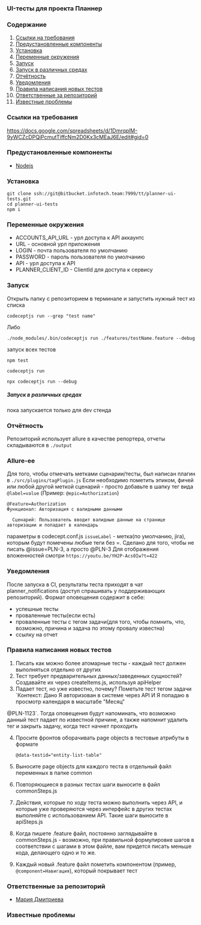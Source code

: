### UI-тесты для проекта Планнер

### Содержание

1.  [Ссылки на требования](#ссылки-на-требования)
2.  [Предустановленные компоненты](#предустановленные-компоненты)
3.  [Установка](#установка)
4.  [Переменные окружения](#переменные-окружения)
5.  [Запуск](#запуск)
6.  [Запуск в различных средах](#запуск-в-различных-средах)
7.  [Отчётность](#отчётность)
8.  [Уведомления](#уведомления)
9.  [Правила написания новых тестов](#правила-написания-новых-тестов)
10. [Ответственные за репозиторий](#ответственные-за-репозиторий)
11. [Известные проблемы](#известные-проблемы)

### Ссылки на требования

https://docs.google.com/spreadsheets/d/1DmrqplM-9yWCZcDPQiPcmutTiffcNm2D0Kx3cMEaJ6E/edit#gid=0

### Предустановленные компоненты

- [Nodejs](https://nodejs.org/en/)

### Установка

```
git clone ssh://git@bitbucket.infotech.team:7999/tt/planner-ui-tests.git
cd planner-ui-tests
npm i
```

### Переменные окружения

- ACCOUNTS_API_URL - урл доступа к API аккаунтс
- URL - основной урл приложения
- LOGIN - почта пользователя по умолчанию
- PASSWORD - пароль пользователя по умолчанию
- API - урл доступа к API 
- PLANNER_CLIENT_ID - ClientId для доступа к сервису

### Запуск

Открыть папку с репозиторием в терминале и запустить нужный тест из списка

```
codeceptjs run --grep "test name"
```

Либо

```
./node_modules/.bin/codeceptjs run ./features/testName.feature --debug
```
запуск всех тестов 

```
npm test
```

```
codeceptjs run
```

```
npx codeceptjs run --debug
```

##### Запуск в различных средах

пока запускается только для dev стенда


### Отчётность

Репозиторий использует allure в качестве репортера, отчеты складываются в `./output`

### Allure-ee

Для того, чтобы  отмечать метками сценарии/тесты, был написан плагин в `./src/plugins/tagPlugin.js`
Если необходимо пометить эпиком, фичей или любой другой меткой сценарий - просто добавьте в шапку
тег вида `@label=value` (Пример: `@epic=Authorization`)
```
@Feature=Authorization
Функционал: Авторизация с валидными данными

  Сценарий: Пользователь вводит валидные данные на странице авторизации и попадает в календарь
```
параметры в codecept.conf.js
`issueLabel`  - метка(по умолчанию, jira), которым будут помечены любые теги без =. Сделано для того, чтобы не писать @issue=PLN-3, а просто @PLN-3
Для отображения вложенностей смотри `https://youtu.be/YH2P-Acs0Iw?t=422`
### Уведомления

После запуска в CI, результаты теста приходят в чат planner_notifications (доступ спрашивать у поддерживающих репозиторий).
Формат оповещения содержит в себе:

- успешные тесты
- проваленные тесты(если есть)
- проваленные тесты с тегом задачи(для того, чтобы помнить, что, возможно, причина и задача по этому провалу известна)
- ссылку на отчет

### Правила написания новых тестов

1. Писать как можно более атомарные тесты - каждый тест должен выполняться отдельно от других
2. Тест требует предварительных данных/заведенных сущностей? Создавайте их через createItems.js, используя apiHelper
3. Падает тест, но уже известно, почему? Пометьте тест тегом задачи
   `Контекст: 
  Дано Я авторизован в системе через API
  И Я попадаю в просмотр календаря в масштабе "Месяц"
 
  @PLN-1123`. 
  Тогда оповещения будут напоминать, что возможно данный тест падает по известной причине, а также напомнит удалить тег и закрыть задачу, когда тест начнет проходить

4. Просите фронтов оборачивать page objects в тестовые атрибуты в формате  
    ```
    @data-testid="entity-list-table"
    ````

5. Выносите page objects для каждого теста в отдельный файл переменных в папке common

6. Повторяющиеся в разных тестах шаги выносите в файл commonSteps.js

7. Действия, которые по ходу теста можно выполнить через API, и которые уже проверяются через интерфейс в других тестах выполняйте с использованием API. Такие шаги выносите в apiSteps.js

8. Когда пишете .feature файл, постоянно заглядывайте в commonSteps.js - возможно, при правильной формулировке шагов в соответствии с шагами в этом    файле, вам придется писать меньше кода, делающего одно и то же. 

9. Каждый новый .feature файл пометить компонентом (пример, `@component=Навигация`), который покрывает тест 

### Ответственные за репозиторий

- [Мария Дмитриева](https://t.me/metalocalypse)

### Известные проблемы



